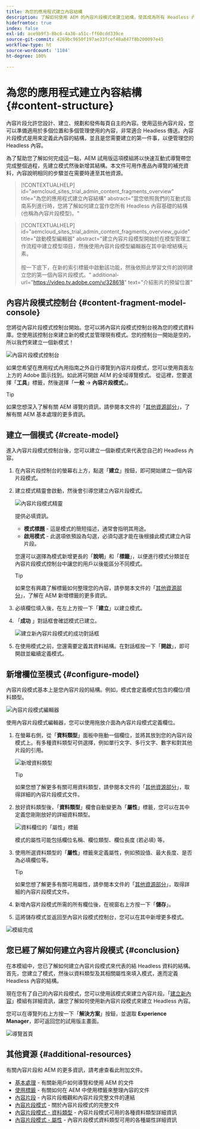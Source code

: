 ```yaml
---
title: 為您的應用程式建立內容結構
description: 了解如何使用 AEM 的內容片段模式來建立結構，使其成為所有 Headless 內容的基礎。
hidefromtoc: true
index: false
exl-id: ace9b9f3-8bc6-4a36-a51c-ff60cdd339ce
source-git-commit: 4269bc9650f197ae33fcef40a847f8b200097e45
workflow-type: ht
source-wordcount: '1104'
ht-degree: 100%

---
```


# 為您的應用程式建立內容結構 {#content-structure}

內容片段允許您設計、建立、規劃和發佈每頁自主的內容。使用這些內容片段，您可以準備適用於多個位置和多個管理使用的內容，非常適合 Headless 傳送。內容片段模式是用來定義此內容的結構，並且是您需要建立的第一件事，以便管理您的 Headless 內容。

為了幫助您了解如何完成這一點，AEM 試用版這項模組將以快速互動式導覽帶您完成整個過程，先建立模式然後新增其結構。本文件可用作產品內導覽的補充資料，內容說明相同的步驟並在需要時連至其他資源。

>[!CONTEXTUALHELP]
>id="aemcloud_sites_trial_admin_content_fragments_overview"
>title="為您的應用程式建立內容結構"
>abstract="當您依照我們的互動式指南系列進行時，您將了解如何建立當作您所有 Headless 內容基礎的結構 (也稱為內容片段模型)。"

>[!CONTEXTUALHELP]
>id="aemcloud_sites_trial_admin_content_fragments_overview_guide"
>title="啟動模型編輯器"
>abstract="建立內容片段模型開始於在模型管理工作流程中建立模型項目，然後使用內容片段模型編輯器在其中新增結構元素。<br><br>按一下底下，在新的索引標籤中啟動該功能，然後依照此學習文件的說明建立您的第一個內容片段模式。"
>additional-url="https://video.tv.adobe.com/v/328618" text="介紹影片的預留位置"

## 內容片段模式控制台 {#content-fragment-model-console}

您將從內容片段模式控制台開始。您可以將內容片段模式控制台視為您的模式資料庫。您使用該控制台來建立新的模式並管理現有模式。您的控制台一開始是空的，所以我們來建立一個新模式！

![內容片段模式控制台](assets/content-structure/content-fragment-model-console.png)

如果您希望在應用程式內用指南之外自行導覽到內容片段模式，您可以使用頁面左上方的 Adobe 圖示找到。如此將可開啟 AEM 的全域導覽模式。 從這裡，您要選擇「**工具**」標籤，然後選擇「**一般** -> **內容片段模式**」。

>[!TIP]
>
>如果您想深入了解有關 AEM 導覽的資訊，請參閱本文件的「[其他資源部分](#additional-resources)」，了解有關 AEM 基本處理的更多資訊。

## 建立一個模式 {#create-model}

進入內容片段模式控制台後，您可以建立一個新模式來代表您自己的 Headless 內容。

1. 在內容片段控制台的螢幕右上方，點選「**建立**」按鈕，即可開始建立一個內容片段模式。

1. 建立模式精靈會啟動，然後會引導您建立內容片段模式。

   ![內容片段模式精靈](assets/content-structure/model-wizard.png)

   提供必填資訊。

   * **模式標題** - 這是模式的簡短描述，通常會指明其用途。
   * **啟用模式** - 此選項依預設為勾選，必須勾選才能在後根據此模式建立內容片段。

   您還可以選擇為模式新增更長的「**說明**」和「**標籤**」，以便進行模式分類並在內容片段模式控制台中讓您的用戶以後能區分不同模式。

   >[!TIP]
   >
   >如果您有興趣了解標籤如何整理您的內容，請參閱本文件的「[其他資源部分](#additional-resources)」，了解在 AEM 新增標籤的更多資訊。

1. 必填欄位填入後，在左上方按一下「**建立**」以建立模式。

1. 「**成功** 」對話框會確認模式已建立。

   ![建立新內容片段模式的成功對話框](assets/content-structure/success.png)

1. 在使用模式之前，您還需要定義其資料結構。在對話框按一下「**開啟**」，即可開啟並繼續定義模式。

## 新增欄位至模式 {#configure-model}

內容片段模式基本上是您內容片段的結構。例如，模式會定義模式包含的欄位/資料類型。

![內容片段模式編輯器](assets/content-structure/model-editor.png)

使用內容片段模式編輯器，您可以使用拖放介面為內容片段模式定義欄位。

1. 在螢幕右側，從「**資料類型**」面板中拖動一個欄位，並將其放到您的內容片段模式上。有多種資料類型可供選擇，例如單行文字、多行文字、數字和對其他片段的引用。

   ![新增資料類型](assets/content-structure/drop-fields.png)

   >[!TIP]
   >
   >如果您想了解更多有關可用資料類型，請參閱本文件的「[其他資源部分](#additional-resources)」，取得詳細的內容片段模式文件。

1. 放好資料類型後，「**資料類型**」欄會自動變更為「**屬性**」標籤，您可以在其中定義您剛剛放好的詳細資料類型。

   ![資料欄位的「屬性」標籤](assets/content-structure/data-type-properties.png)

   模式的屬性可能包括欄位名稱、欄位類型、欄位長度 (若必填) 等。

1. 使用所選資料類型的「**屬性**」標籤來定義屬性，例如預設值、最大長度、是否為必填欄位等。

   >[!TIP]
   >
   >如果您想了解更多有關可用屬性，請參閱本文件的「[其他資源部分](#additional-resources)」，取得詳細的內容片段模式文件。

1. 新增內容片段模式所需的所有欄位後，在視窗右上方按一下「**儲存**」。

1. 這將儲存模式並返回至內容片段模式控制台，您可以在其中新增更多模式。

![模組完成](assets/content-structure/content-fragment-model-console-populated.png)

## 您已經了解如何建立內容片段模式 {#conclusion}

在本模組中，您已了解如何建立內容片段模式來代表的結 Headless 資料的結構。首先，您建立了模式，然後以資料類型及其相關屬性來填入模式，進而定義 Headless 內容的結構。

現在您有了自己的內容片段模式，您可以使用該模式來建立內容片段。「[建立新內容](create-content.md)」模組有詳細資訊，讓您了解如何使用新內容片段模式來建立 Headless 內容。

您可以在導覽列右上方按一下「**解決方案**」按鈕，並選取 **Experience Manager**，即可返回您的試用版主畫面。

![導覽首頁](assets/content-structure/home.png)

## 其他資源 {#additional-resources}

有關內容片段和 AEM 的更多資訊，請考慮查看此附加文件。

* [基本處理](/help/sites-cloud/authoring/getting-started/basic-handling.md) - 有關新用戶如何導覽和使用 AEM 的文件
* [使用標籤](/help/sites-cloud/authoring/features/tags.md) - 有關如何在 AEM 中使用標籤來整理內容的文件
* [內容片段](/help/assets/content-fragments/content-fragments.md) - 內容片段概觀和內容片段完整文件的連結
* [內容片段模式](/help/assets/content-fragments/content-fragments-models.md) - 關於內容片段模式的完整文件
* [內容片段模式 - 資料類型](/help/assets/content-fragments/content-fragments-models.md#data-types) - 內容片段模式可用的各種資料類型詳細資訊
* [內容片段模式 - 屬性](/help/assets/content-fragments/content-fragments-models.md#data-types) - 內容片段模式資料類型可用的各種屬性詳細資訊
